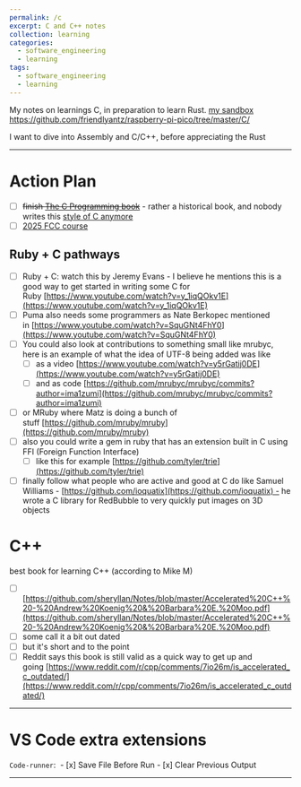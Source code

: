 ```yaml
---
permalink: /c
excerpt: C and C++ notes
collection: learning
categories:
  - software_engineering
  - learning
tags:
  - software_engineering
  - learning
---
```


My notes on learnings C, in preparation to learn Rust.
[my sandbox](https://github.com/friendlyantz/c-sandbox)
https://github.com/friendlyantz/raspberry-pi-pico/tree/master/C/

I want to dive into Assembly and C/C++, before appreciating the Rust

---

# Action Plan

- [ ] ~~finish [The C Programming book](https://www.cc4e.com/book/)~~ - rather a historical book, and nobody writes this [style of C anymore](https://news.ycombinator.com/item?id=38827136)
- [ ] [2025 FCC course](https://www.youtube.com/watch?v=xND0t1pr3KY)
## Ruby + C pathways
- [ ] Ruby + C: watch this by Jeremy Evans - I believe he mentions this is a good way to get started in writing some C for Ruby [https://www.youtube.com/watch?v=y_1iqQOkv1E](https://www.youtube.com/watch?v=y_1iqQOkv1E)
- [ ] Puma also needs some programmers as Nate Berkopec mentioned in [https://www.youtube.com/watch?v=SquGNt4FhY0](https://www.youtube.com/watch?v=SquGNt4FhY0)
- [ ] You could also look at contributions to something small like mrubyc, here is an example of what the idea of UTF-8 being added was like
	- [ ] as a video [https://www.youtube.com/watch?v=y5rGatij0DE](https://www.youtube.com/watch?v=y5rGatij0DE)
	- [ ] and as code [https://github.com/mrubyc/mrubyc/commits?author=ima1zumi](https://github.com/mrubyc/mrubyc/commits?author=ima1zumi)
- [ ] or MRuby where Matz is doing a bunch of stuff [https://github.com/mruby/mruby](https://github.com/mruby/mruby)
- [ ] also you could write a gem in ruby that has an extension built in C using FFI (Foreign Function Interface)
	- [ ] like this for example [https://github.com/tyler/trie](https://github.com/tyler/trie)

- [ ] finally follow what people who are active and good at C do like Samuel Williams - [https://github.com/ioquatix](https://github.com/ioquatix) - he wrote a C library for RedBubble to very quickly put images on 3D objects
# C++
best book for learning C++ (according to Mike M) 
- [ ] [https://github.com/sheryllan/Notes/blob/master/Accelerated%20C++%20-%20Andrew%20Koenig%20&%20Barbara%20E.%20Moo.pdf](https://github.com/sheryllan/Notes/blob/master/Accelerated%20C++%20-%20Andrew%20Koenig%20&%20Barbara%20E.%20Moo.pdf)
- [ ] some call it a bit out dated
- [ ] but it's short and to the point
- [ ] Reddit says this book is still valid as a quick way to get up and going [https://www.reddit.com/r/cpp/comments/7io26m/is_accelerated_c_outdated/](https://www.reddit.com/r/cpp/comments/7io26m/is_accelerated_c_outdated/)

----


# VS Code extra extensions

`Code-runner`: 
	- [x] Save File Before Run
	- [x] Clear Previous Output


---
